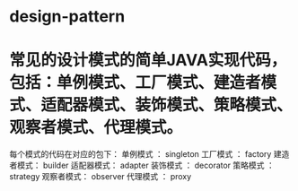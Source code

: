 # design-pattern
# 常见的设计模式的简单JAVA实现代码，包括：单例模式、工厂模式、建造者模式、适配器模式、装饰模式、策略模式、观察者模式、代理模式。
每个模式的代码在对应的包下：
单例模式  ： singleton
工厂模式  ： factory
建造者模式： builder
适配器模式： adapter
装饰模式  ： decorator
策略模式  ： strategy
观察者模式： observer
代理模式  ： proxy
